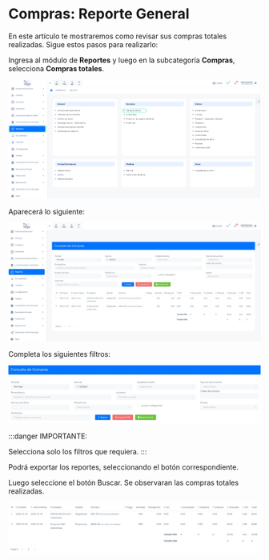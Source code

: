 # Compras: Reporte General

En este artículo te mostraremos como revisar sus compras totales realizadas. Sigue estos pasos para realizarlo:

Ingresa al módulo de **Reportes** y luego en la subcategoría **Compras**, selecciona **Compras totales**.

![Alt text](img/Compras_reporte_general_01.jpg)

Aparecerá lo siguiente:

![Alt text](img/Compras_reporte_general_02.jpg)

Completa los siguientes filtros:

![Alt text](img/Compras_reporte_general_03.jpg)

:::danger IMPORTANTE:

Selecciona solo los filtros que requiera.
:::

Podrá exportar los reportes, seleccionando el botón correspondiente.

Luego seleccione el botón Buscar. Se observaran las compras totales realizadas.

![Alt text](img/Compras_reporte_general_04.jpg)
